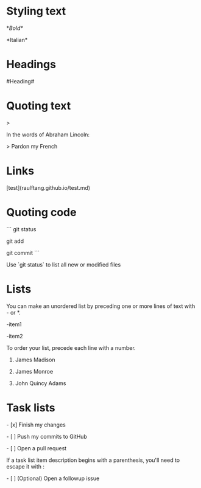 # Styling text #
\**Bold\**

\*Italian\*
# Headings #
\#Heading\#
# Quoting text #
\> 

In the words of Abraham Lincoln:

\> Pardon my French
# Links #
\[test\]\(raulftang.github.io/test.md)
# Quoting code #
\```
git status

git add

git commit
\```

Use \`git status\` to list all new or modified files
# Lists #
You can make an unordered list by preceding one or more lines of text with \- or \*.

\-item1

\-item2

To order your list, precede each line with a number.

1. James Madison

2. James Monroe

3. John Quincy Adams
# Task lists #
\- [x] Finish my changes

\- [ ] Push my commits to GitHub

\- [ ] Open a pull request

If a task list item description begins with a parenthesis, you'll need to escape it with \:

\- [ ] \(Optional) Open a followup issue
